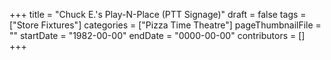 +++
title = "Chuck E.'s Play-N-Place (PTT Signage)"
draft = false
tags = ["Store Fixtures"]
categories = ["Pizza Time Theatre"]
pageThumbnailFile = ""
startDate = "1982-00-00"
endDate = "0000-00-00"
contributors = []
+++
